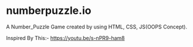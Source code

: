 # numberpuzzle.io
A Number_Puzzle Game created by using HTML, CSS, JS(OOPS Concept).

Inspired By This:- https://youtu.be/s-nPR9-ham8
